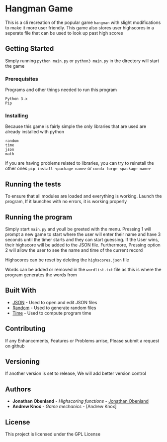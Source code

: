 # Hangman Game

This is a cli recreation of the popular game `hangman` with slight modifications to make it more user friendly. This game also stores user highscores in a seperate file that can be used to look up past high scores

## Getting Started

Simply running `python main.py` or `python3 main.py` in the directory will start the game

### Prerequisites

Programs and other things needed to run this program
```
Python 3.x
Pip
```

### Installing

Because this game is fairly simple the only libraries that are used are already installed with python
```
random
time
json
math
```
If you are having problems related to libraries, you can try to reinstall the other ones
`pip install <package name>`
or
`conda forge <package name>`
## Running the tests

To ensure that all modules are loaded and everything is working. Launch the program, If it launches with no errors, it is working properly 

## Running the program

Simply start `main.py` and youll be greeted with the menu. Pressing 1 will prompt a new game to start where the user will enter their name and have 3 seconds until the timer starts and they can start guessing. If the User wins, their highscore will be added to the JSON file. Furthermore, Pressing option 2 will allow the user to see the name and time of the current record 

Highscores can be reset by deleting the `highscores.json` file

Words can be added or removed in the `wordlist.txt` file as this is where the program generates the words from

## Built With

* [JSON](https://docs.python.org/3/library/json.html) - Used to open and edit JSON files
* [Random](https://docs.python.org/3/library/random.html) - Used to generate random files
* [Time](https://docs.python.org/3/library/time.html) - Used to compute program time
## Contributing

If any Enhancements, Features or Problems arrise, Please submit a request on github

## Versioning

If another version is set to release, We will add better version control

## Authors

* **Jonathan Obenland** - *Highscoring functions* - [Jonathan Obenland](https://github.com/jobenland)
* **Andrew Knox** - *Game mechanics* - [Andrew Knox]

## License

This project is licensed under the GPL License
